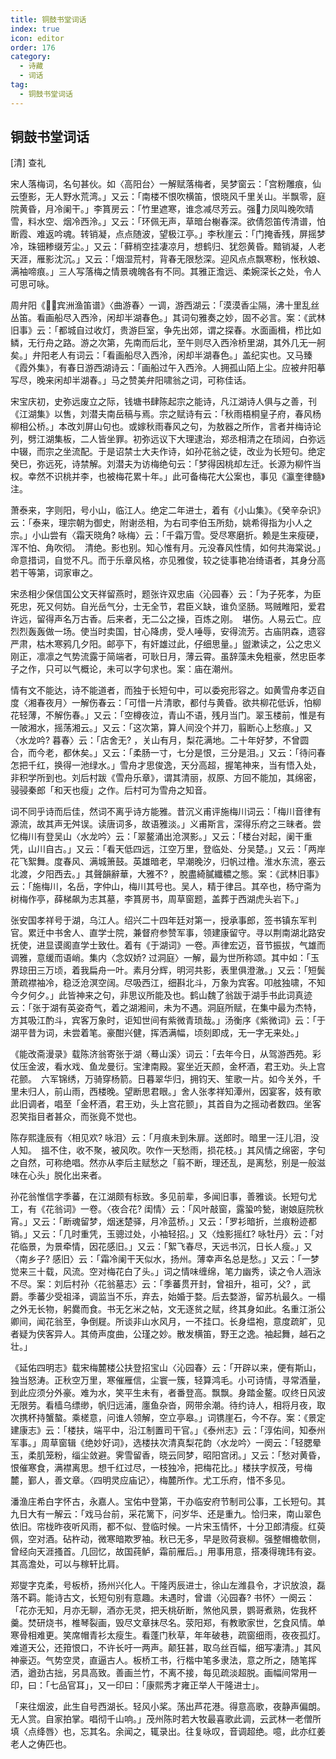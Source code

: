 ```yaml
---
title: 铜鼓书堂词话
index: true
icon: editor
order: 176
category:
  - 诗藏
  - 词话
tag:
  - 铜鼓书堂词话
---
```

  
## 铜鼓书堂词话

[清] 查礼  

宋人落梅词，名句甚伙。如〈高阳台〉一解赋落梅者，吴梦窗云：「宫粉雕痕，仙云堕影，无人野水荒湾。」又云：「南楼不恨吹横笛，恨晓风千里关山。半飘零，庭院黄昏，月冷阑干。」李篔房云：「竹里遮寒，谁念减尽芳云。强力凤叫晚吹晴雪，料水空、烟冷西泠。」又云：「环佩无声，草暗台榭春深。欲倩怨笛传清谱，怕断霞、难返吟魂。转销凝，点点随波，望极江亭。」李秋崖云：「门掩香残，屏摇梦冷，珠钿糁缀芳尘。」又云：「藓梢空挂凄凉月，想鹤归、犹怨黄昏。黯销凝，人老天涯，雁影沈沉。」又云：「烟湿荒村，背春无限愁深。迎风点点飘寒粉，怅秋娘、满袖啼痕。」三人写落梅之情景魂魄各有不同。其雅正澹远、柔婉深长之处，令人可思可咏。  

周弁阳《宾洲渔笛谱》〈曲游春〉一调，游西湖云：「漠漠香尘隔，沸十里乱丝丛笛。看画船尽入西泠，闲却半湖春色。」其词句雅奏之妙，固不必言。案：《武林旧事》云：「都城自过收灯，贵游巨室，争先出郊，谓之探春。水面画楫，栉比如鳞，无行舟之路。游之次第，先南而后北，至午则尽入西泠桥里湖，其外几无一舸矣。」弁阳老人有词云：「看画船尽入西泠，闲却半湖春色。」盖纪实也。又马臻《霞外集》，有春日游西湖诗云：「画船过午入西泠。人拥孤山陌上尘。应被弁阳摹写尽，晚来闲却半湖春。」马之赞美弁阳啸翁之词，可称佳话。  

宋宝庆初，史弥远废立之际，钱塘书肆陈起宗之能诗，凡江湖诗人俱与之善，刊《江湖集》以售，刘潜夫南岳稿与焉。宗之赋诗有云：「秋雨梧桐皇子府，春风杨柳相公桥。」本改刘屏山句也。或嫁秋雨春风之句，为敖器之所作，言者并梅诗论列，劈江湖集板，二人皆坐罪。初弥远议下大理逮治，郑丞相清之在琐闼，白弥远中辍，而宗之坐流配。于是诏禁士大夫作诗，如孙花翁之徒，改业为长短句。绝定癸巳，弥远死，诗禁解。刘潜夫为访梅绝句云：「梦得因桃却左迁。长源为柳忤当权。幸然不识桃并李，也被梅花累十年。」此可备梅花大公案也，事见《瀛奎律髓》注。  

萧泰来，字则阳，号小山，临江人。绝定二年进士，着有《小山集》。《癸辛杂识》云：「泰来，理宗朝为御史，附谢丞相，为右司李伯玉所劾，姚希得指为小人之宗。」小山尝有〈霜天晓角? 咏梅〉云：「千霜万雪。受尽寒磨折。赖是生来瘦硬，浑不怕、角吹彻。　清绝。影也别。知心惟有月。元没春风性情，如何共海棠说。」命意措词，自觉不凡。而于乐章风格，亦见雅俊，较之徒事艳冶绮语者，其身分高若干等第，词家审之。  

宋丞相少保信国公文天祥留燕时，题张许双忠庙〈沁园春〉云：「为子死孝，为臣死忠，死又何妨。自光岳气分，士无全节，君臣义缺，谁负坚肠。骂贼睢阳，爱君许远，留得声名万古香。后来者，无二公之操，百炼之刚。　堪伤。人易云亡。应烈烈轰轰做一场。使当时卖国，甘心降虏，受人唾辱，安得流芳。古庙阴森，遗容严肃，枯木寒鸦几夕阳。邮亭下，有奸雄过此，仔细思量。」盥漱读之，公之忠义刚正，凛凛之气势流露于简端者，可耿日月，薄云霄。虽辞藻未免粗豪，然忠臣孝子之作，只可以气概论，未可以字句求也。案：庙在潮州。  

情有文不能达，诗不能道者，而独于长短句中，可以委宛形容之。如黄雪舟孝迈自度〈湘春夜月〉一解伤春云：「可惜一片清歌，都付与黄昏。欲共柳花低诉，怕柳花轻薄，不解伤春。」又云：「空樽夜泣，青山不语，残月当门。翠玉楼前，惟是有一陂湘水，摇荡湘云。」又云：「这次第，算人间没个并刀，翦断心上愁痕。」又〈水龙吟? 暮春〉云：「店舍无? ，关山有月，梨花满地。二十年好梦，不曾圆合，而今老，都休矣。」又云：「柔肠一寸，七分是恨，三分是泪。」又云：「待问春怎把千红，换得一池绿水。」雪舟才思俊逸，天分高超，握笔神来，当有悟入处，非积学所到也。刘后村跋《雪舟乐章》，谓其清丽，叔原、方回不能加，其绵密，骎骎秦郎「和天也瘦」之作。后村可为雪舟之知音。  

词不同乎诗而后佳，然词不离乎诗方能雅。昔沉义甫评施梅川词云：「梅川音律有源流，故其声无舛误。读唐词多，故语雅淡。」义甫斯言，深得乐府之三昧者。尝忆梅川有登吴山〈水龙吟〉云：「翠鳌涌出沧溟影。」又云：「楼台对起，阑干重凭，山川自古。」又云：「看天低四远，江空万里，登临处、分吴楚。」又云：「两岸花飞絮舞。度春风、满城箫鼓。英雄暗老，早潮晚汐，归帆过橹。淮水东流，塞云北渡，夕阳西去。」其聲韻辭華，大雅不? ，脫盡綺膩纖穠之態。案：《武林旧事》云：「施梅川，名岳，字仲山，梅川其号也。吴人，精于律吕。其卒也，杨守斋为树梅作亭，薛梯飙为志其墓，李篔房书，周草窗题，盖葬于西湖虎头岩下。」  

张安国孝祥号于湖，乌江人。绍兴二十四年廷对第一，授承事郎，签书镇东军判官。累迁中书舍人、直学士院，兼督府参赞军事，领建康留守。寻以荆南湖北路安抚使，进显谟阁直学士致仕。着有《于湖词》一卷。声律宏迈，音节振拔，气雄而调雅，意缓而语峭。集内〈念奴娇? 过洞庭〉一解，最为世所称颂。其中如：「玉界琼田三万顷，着我扁舟一叶。素月分辉，明河共影，表里俱澄澈。」又云：「短鬓萧疏襟袖冷，稳泛沧溟空阔。尽吸西江，细斟北斗，万象为宾客。叩舷独啸，不知今夕何夕。」此皆神来之句，非思议所能及也。鹤山魏了翁跋于湖手书此词真迹云：「张于湖有英姿奇气，着之湖湘间，未为不遇。洞庭所赋，在集中最为杰特，方其吸江酌斗，宾客万象时，讵知世间有紫微青琐哉。」汤衡序《紫微词》云：「于湖平昔为词，未尝着笔。豪酣兴健，挥洒满幅，顷刻即成，无一字无来处。」  

《能改斋漫录》载陈济翁寄张于湖〈蓦山溪〉词云：「去年今日，从驾游西苑。彩仗压金波，看水戏、鱼龙曼衍。宝津南殿。宴坐近天颜，金杯酒，君王劝。头上宫花颤。　六军锦绣，万骑穿杨箭。日暮翠华归，拥钧天、笙歌一片。如今关外，千里未归人，前山雨，西楼晚。望断思君眼。」舍人张孝祥知潭州，因宴客，妓有歌此旧调者，唱至「金杯酒，君王劝，头上宫花颤」，其首自为之摇动者数四。坐客忍笑指目者甚众，而张竟不觉也。  

陈存熙逢辰有〈相见欢? 咏泪〉云：「月痕未到朱扉。送郎时。暗里一汪儿泪，没人知。　搵不住，收不聚，被风吹。吹作一天愁雨，损花枝。」其风情之绵密，字句之自然，可称绝唱。然亦从李后主赋愁之「翦不断，理还乱，是离愁，别是一般滋味在心头」脱化出来者。  

孙花翁惟信字季蕃，在江湖颇有标致。多见前辈，多闻旧事，善雅谈。长短句尤工，有《花翁词》一卷。〈夜合花? 闺情〉云：「风叶敲窗，露蛩吟甃，谢娘庭院秋宵。」又云：「断魂留梦，烟迷楚驿，月冷蓝桥。」又云：「罗衫暗折，兰痕粉迹都销。」又云：「几时重凭，玉骢过处，小袖轻招。」又〈烛影摇红? 咏牡丹〉云：「对花临景，为景牵情，因花感旧。」又云：「絮飞春尽，天远书沉，日长人瘦。」又〈南乡子? 感旧〉云：「霜冷阑干天似水，扬州。薄幸声名总是愁。」又云：「一梦觉来三十载，风流。空对梅花白了头。」词之情味缠绵，笔力幽秀，读之令人涵泳不尽。案：刘后村孙〈花翁墓志〉云：「季蕃贯开封，曾祖升，祖可，父? ，武爵。季蕃少受祖泽，调监当不乐，弃去，始婚于婺。后去婺游，留苏杭最久。一榻之外无长物，躬爨而食。书无乞米之帖，文无逐贫之赋，终其身如此。名重江浙公卿间，闻花翁至，争倒屣。所谈非山水风月，一不挂口。长身缊袍，意度疏旷，见者疑为侠客异人。其倚声度曲，公瑾之妙。散发横笛，野王之逸。袖起舞，越石之壮。」  

《延佑四明志》载宋梅麓楼公扶登招宝山〈沁园春〉云：「开辟以来，便有斯山，独当怒涛。正秋空万里，寒催雁信，尘寰一簇，轻算鸿毛。小可诗情，寻常酒量，到此应须分外豪。难为水，笑平生未有，者番登高。飘飘。身踏金鳌。叹终日风波无限劳。看樯乌缥缈，帆归远浦，廛鱼杂沓，网带余潮。待约诗人，相将月夜，取次携杯持蟹螯。乘槎意，问谁人领解，空立亭皋。」词镌崖石，今不存。案：《景定建康志》云：「楼扶，端平中，沿江制置司干官。」《泰州志》云：「淳佑间，知泰州军事。」周草窗辑《绝妙好词》，选楼扶次清真梨花韵〈水龙吟〉一阕云：「轻腮晕玉，柔肌笼粉，缁尘敛避。霁雪留香，晓云同梦，昭阳宫闭。」又云：「愁对黄昏，恨催寒食，满襟离思。想千红过尽，一枝独冷，把梅花比。」楼扶字叔茂，号梅麓，鄞人，善文章。〈四明灵应庙记〉，梅麓所作。尤工乐府，惜不多见。  

潘渔庄希白字怀古，永嘉人。宝佑中登第，干办临安府节制司公事，工长短句。其九日大有一解云：「戏马台前，采花篱下，问岁华、还是重九。恰归来，南山翠色依旧。帘栊昨夜听风雨，都不似、登临时候。一片宋玉情怀，十分卫郎清瘦。红萸佩，空对酒。砧杵动，微寒暗欺罗袖。秋已无多，早是败荷衰柳。强整帽檐欹侧，曾经向天涯搔首。几回忆，故国莼鲈，霜前雁后。」用事用意，搭凑得瑰玮有姿。其高澹处，可以与稼轩比肩。  

郑燮字克柔，号板桥，扬州兴化人。干隆丙辰进士，徐山左潍县令，才识放浪，磊落不羁。能诗古文，长短句别有意趣。未遇时，曾谱〈沁园春? 书怀〉一阕云：「花亦无知，月亦无聊，酒亦无灵，把夭桃斫断，煞他风景，鹦哥煮熟，佐我杯羹。焚研烧书，椎琴裂画，毁尽文章抹尽名。荥阳郑，有教歌家世，乞食风情。单寒骨相难更。笑席帽青衫太瘦生。看蓬门秋草，年年破巷，疏窗细雨，夜夜孤灯。难道天公，还箝恨口，不许长吁一两声。颠狂甚，取乌丝百幅，细写凄清。」其风神豪迈。气势空灵，直逼古人。板桥工书，行楷中笔多隶法，意之所之，随笔挥洒，遒劲古拙，另具高致。善画兰竹，不离不接，每见疏淡超脱。画幅间常用一印，曰：「七品官耳」，又一印曰：「康熙秀才雍正举人干隆进士」。  

「来往烟波，此生自号西湖长。轻风小桨。荡出芦花港。得意高歌，夜静声偏朗。无人赏。自家拍掌。唱彻千山响。」茂州陈时若大牧最喜歌此调，云武林一老僧所填〈点绛唇〉也，忘其名。余闻之，辄录出。往复咏叹，音调超绝。噫，此亦红姜老人之俦匹也。  
  
  
